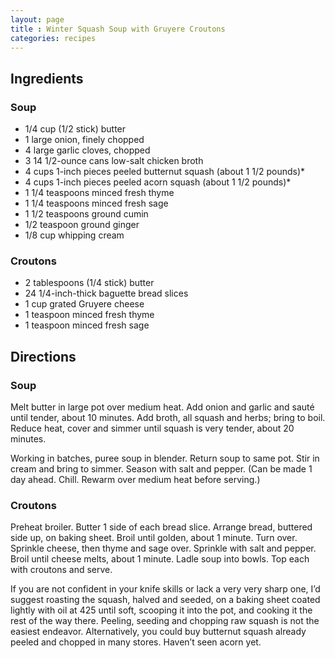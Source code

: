 ```yaml
---
layout: page
title : Winter Squash Soup with Gruyere Croutons
categories: recipes
---
```


## Ingredients

### Soup

- 1/4 cup (1/2 stick) butter
- 1 large onion, finely chopped
- 4 large garlic cloves, chopped
- 3 14 1/2-ounce cans low-salt chicken broth
- 4 cups 1-inch pieces peeled butternut squash (about 1 1/2 pounds)*
- 4 cups 1-inch pieces peeled acorn squash (about 1 1/2 pounds)*
- 1 1/4 teaspoons minced fresh thyme
- 1 1/4 teaspoons minced fresh sage
- 1 1/2 teaspoons ground cumin
- 1/2 teaspoon ground ginger
- 1/8 cup whipping cream

### Croutons

- 2 tablespoons (1/4 stick) butter
- 24 1/4-inch-thick baguette bread slices
- 1 cup grated Gruyere cheese
- 1 teaspoon minced fresh thyme
- 1 teaspoon minced fresh sage

## Directions

### Soup

Melt butter in large pot over medium heat. Add onion and garlic and sauté until tender, about 10 minutes. Add broth, all squash and herbs; bring to boil. Reduce heat, cover and simmer until squash is very tender, about 20 minutes.

Working in batches, puree soup in blender. Return soup to same pot. Stir in cream and bring to simmer. Season with salt and pepper. (Can be made 1 day ahead. Chill. Rewarm over medium heat before serving.)

### Croutons

Preheat broiler. Butter 1 side of each bread slice. Arrange bread, buttered side up, on baking sheet. Broil until golden, about 1 minute. Turn over. Sprinkle cheese, then thyme and sage over. Sprinkle with salt and pepper. Broil until cheese melts, about 1 minute. Ladle soup into bowls. Top each with croutons and serve.

If you are not confident in your knife skills or lack a very very sharp one, I’d suggest roasting the squash, halved and seeded, on a baking sheet coated lightly with oil at 425 until soft, scooping it into the pot, and cooking it the rest of the way there. Peeling, seeding and chopping raw squash is not the easiest endeavor. Alternatively, you could buy butternut squash already peeled and chopped in many stores. Haven’t seen acorn yet.
